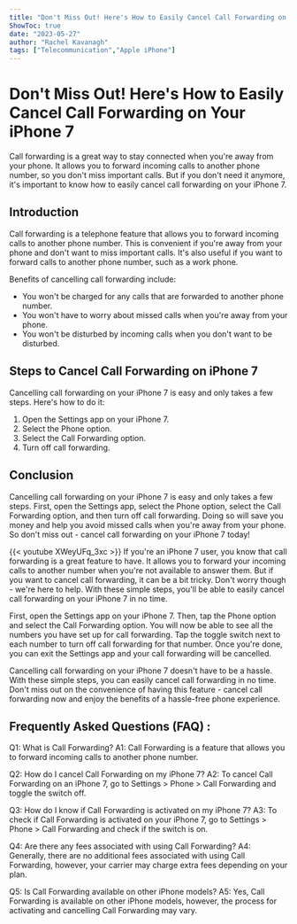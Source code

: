 ```yaml
---
title: "Don't Miss Out! Here's How to Easily Cancel Call Forwarding on Your iPhone 7"
ShowToc: true 
date: "2023-05-27"
author: "Rachel Kavanagh" 
tags: ["Telecommunication","Apple iPhone"]
---
```

# Don't Miss Out! Here's How to Easily Cancel Call Forwarding on Your iPhone 7

Call forwarding is a great way to stay connected when you're away from your phone. It allows you to forward incoming calls to another phone number, so you don't miss important calls. But if you don't need it anymore, it's important to know how to easily cancel call forwarding on your iPhone 7. 

## Introduction

Call forwarding is a telephone feature that allows you to forward incoming calls to another phone number. This is convenient if you're away from your phone and don't want to miss important calls. It's also useful if you want to forward calls to another phone number, such as a work phone. 

Benefits of cancelling call forwarding include:

* You won't be charged for any calls that are forwarded to another phone number.
* You won't have to worry about missed calls when you're away from your phone.
* You won't be disturbed by incoming calls when you don't want to be disturbed.

## Steps to Cancel Call Forwarding on iPhone 7

Cancelling call forwarding on your iPhone 7 is easy and only takes a few steps. Here's how to do it:

1. Open the Settings app on your iPhone 7.
2. Select the Phone option.
3. Select the Call Forwarding option.
4. Turn off call forwarding.

## Conclusion

Cancelling call forwarding on your iPhone 7 is easy and only takes a few steps. First, open the Settings app, select the Phone option, select the Call Forwarding option, and then turn off call forwarding. Doing so will save you money and help you avoid missed calls when you're away from your phone. So don't miss out - cancel call forwarding on your iPhone 7 today!

{{< youtube XWeyUFq_3xc >}} 
If you're an iPhone 7 user, you know that call forwarding is a great feature to have. It allows you to forward your incoming calls to another number when you're not available to answer them. But if you want to cancel call forwarding, it can be a bit tricky. Don't worry though - we're here to help. With these simple steps, you'll be able to easily cancel call forwarding on your iPhone 7 in no time. 

First, open the Settings app on your iPhone 7. Then, tap the Phone option and select the Call Forwarding option. You will now be able to see all the numbers you have set up for call forwarding. Tap the toggle switch next to each number to turn off call forwarding for that number. Once you're done, you can exit the Settings app and your call forwarding will be cancelled.

Cancelling call forwarding on your iPhone 7 doesn't have to be a hassle. With these simple steps, you can easily cancel call forwarding in no time. Don't miss out on the convenience of having this feature - cancel call forwarding now and enjoy the benefits of a hassle-free phone experience.

## Frequently Asked Questions (FAQ) :
Q1: What is Call Forwarding?
A1: Call Forwarding is a feature that allows you to forward incoming calls to another phone number. 

Q2: How do I cancel Call Forwarding on my iPhone 7?
A2: To cancel Call Forwarding on an iPhone 7, go to Settings > Phone > Call Forwarding and toggle the switch off. 

Q3: How do I know if Call Forwarding is activated on my iPhone 7?
A3: To check if Call Forwarding is activated on your iPhone 7, go to Settings > Phone > Call Forwarding and check if the switch is on. 

Q4: Are there any fees associated with using Call Forwarding?
A4: Generally, there are no additional fees associated with using Call Forwarding, however, your carrier may charge extra fees depending on your plan. 

Q5: Is Call Forwarding available on other iPhone models?
A5: Yes, Call Forwarding is available on other iPhone models, however, the process for activating and cancelling Call Forwarding may vary.


